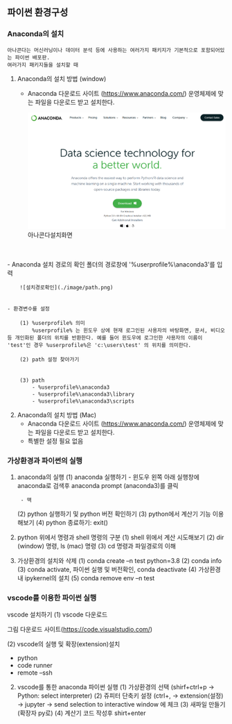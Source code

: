 ## 파이썬 환경구성
<!-- 1-1 -->

### Anaconda의 설치

    아나콘다는 머신러닝이나 데이터 분석 등에 사용하는 여러가지 패키지가 기본적으로 포함되어있는 파이썬 배포판.
    여러가지 패키지들을 설치할 때

1. Anaconda의 설치 방법 (window)

    - Anaconda 다운로드 사이트 (https://www.anaconda.com/)
        운영체제에 맞는 파일을 다운로드 받고 설치한다. 
        
        ![설치경로확인](./image/install.png)
        아나콘다설치화면

        
<br/><br/>
    - Anaconda 설치 경로의 확인
        폴더의 경로창에 '%userprofile%\anaconda3'를 입력

        ![설치경로확인](./image/path.png)
    

    - 환경변수를 설정

        (1) %userprofile% 의미
            %userprofile% 는 윈도우 상에 현재 로그인된 사용자의 바탕화면, 문서, 비디오등 개인화된 폴더의 위치를 반환한다. 예를 들어 윈도우에 로그인한 사용자의 이름이 'test'인 경우 %userprofile%은 'c:\users\test' 의 위치를 의미한다.

        (2) path 설정 찾아가기


        (3) path
            - %userprofile%\anaconda3
            - %userprofile%\anaconda3\library
            - %userprofile%\anaconda3\scripts


2. Anaconda의 설치 방법 (Mac)
    - Anaconda 다운로드 사이트 (https://www.anaconda.com/)
        운영체제에 맞는 파일을 다운로드 받고 설치한다. 
    - 특별한 설정 필요 없음


    

### 가상환경과 파이썬의 실행

1. anaconda의 실행
    (1) anaconda 실행하기
        - 윈도우
            왼쪽 아래 실행창에 anaconda로 검색후 anaconda prompt (anaconda3)를 클릭



        - 맥

    (2) python 실행하기 및 python 버전 확인하기
    (3) python에서 계산기 기능 이용해보기
    (4) python 종료하기: exit()

2. python 위에서 명령과 shell 명령의 구분 
(1) shell 위에서 계산 시도해보기
(2) dir (window) 명령, ls (mac) 명령
(3) cd 명령과 파일경로의 이해

3. 가상환경의 설치와 삭제
(1) conda create –n test python=3.8
(2) conda info 
(3) conda activate, 파이썬 실행 및 버전확인, conda deactivate
(4) 가상환경내 ipykernel의 설치
(5) conda remove env –n test


### vscode를 이용한 파이썬 실행

vscode 설치하기
(1) vscode 다운로드

그림  	다운로드 사이트(https://code.visualstudio.com/)

(2) vscode의 실행 및 확장(extension)설치
- python
- code runner
- remote –ssh

2. vscode를 통한 anaconda  파이썬 실행 
(1) 가상환경의 선택 (shirf+ctrl+p → Python: select interpreter)
(2) 쥬피터 단축키 설정 (ctrl+, → extension(설정) → jupyter → send selection to interactive window 에 체크
(3) 새파일 만들기 (확장자 py로)
(4) 계산기 코드 작성후 shirt+enter